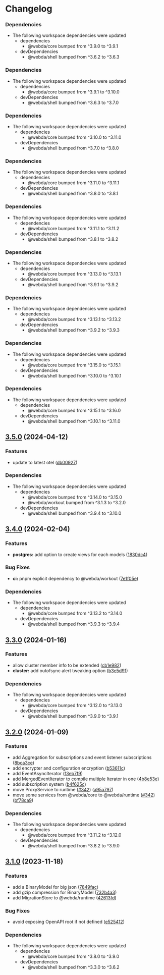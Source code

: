 # Changelog

### Dependencies

* The following workspace dependencies were updated
  * dependencies
    * @webda/core bumped from ^3.9.0 to ^3.9.1
  * devDependencies
    * @webda/shell bumped from ^3.6.2 to ^3.6.3

### Dependencies

* The following workspace dependencies were updated
  * dependencies
    * @webda/core bumped from ^3.9.1 to ^3.10.0
  * devDependencies
    * @webda/shell bumped from ^3.6.3 to ^3.7.0

### Dependencies

* The following workspace dependencies were updated
  * dependencies
    * @webda/core bumped from ^3.10.0 to ^3.11.0
  * devDependencies
    * @webda/shell bumped from ^3.7.0 to ^3.8.0

### Dependencies

* The following workspace dependencies were updated
  * dependencies
    * @webda/core bumped from ^3.11.0 to ^3.11.1
  * devDependencies
    * @webda/shell bumped from ^3.8.0 to ^3.8.1

### Dependencies

* The following workspace dependencies were updated
  * dependencies
    * @webda/core bumped from ^3.11.1 to ^3.11.2
  * devDependencies
    * @webda/shell bumped from ^3.8.1 to ^3.8.2

### Dependencies

* The following workspace dependencies were updated
  * dependencies
    * @webda/core bumped from ^3.13.0 to ^3.13.1
  * devDependencies
    * @webda/shell bumped from ^3.9.1 to ^3.9.2

### Dependencies

* The following workspace dependencies were updated
  * dependencies
    * @webda/core bumped from ^3.13.1 to ^3.13.2
  * devDependencies
    * @webda/shell bumped from ^3.9.2 to ^3.9.3

### Dependencies

* The following workspace dependencies were updated
  * dependencies
    * @webda/core bumped from ^3.15.0 to ^3.15.1
  * devDependencies
    * @webda/shell bumped from ^3.10.0 to ^3.10.1

### Dependencies

* The following workspace dependencies were updated
  * dependencies
    * @webda/core bumped from ^3.15.1 to ^3.16.0
  * devDependencies
    * @webda/shell bumped from ^3.10.1 to ^3.11.0

## [3.5.0](https://github.com/loopingz/webda.io/compare/runtime-v3.4.0...runtime-v3.5.0) (2024-04-12)


### Features

* update to latest otel ([db00927](https://github.com/loopingz/webda.io/commit/db00927fa3bc442b21aac2a970b0da33b6c845b6))


### Dependencies

* The following workspace dependencies were updated
  * dependencies
    * @webda/core bumped from ^3.14.0 to ^3.15.0
    * @webda/workout bumped from ^3.1.3 to ^3.2.0
  * devDependencies
    * @webda/shell bumped from ^3.9.4 to ^3.10.0

## [3.4.0](https://github.com/loopingz/webda.io/compare/runtime-v3.3.2...runtime-v3.4.0) (2024-02-04)


### Features

* **postgres:** add option to create views for each models ([1830dc4](https://github.com/loopingz/webda.io/commit/1830dc43e76626ca8832b83548034acbff79e73b))


### Bug Fixes

* **ci:** pnpm explicit dependency to @webda/workout ([7e1f05e](https://github.com/loopingz/webda.io/commit/7e1f05ed030d6ad0c593da8683c1c347ad2fd08b))


### Dependencies

* The following workspace dependencies were updated
  * dependencies
    * @webda/core bumped from ^3.13.2 to ^3.14.0
  * devDependencies
    * @webda/shell bumped from ^3.9.3 to ^3.9.4

## [3.3.0](https://github.com/loopingz/webda.io/compare/runtime-v3.2.0...runtime-v3.3.0) (2024-01-16)


### Features

* allow cluster member info to be extended ([cb1e982](https://github.com/loopingz/webda.io/commit/cb1e982814357145a47c5cfd039a7bacee379d86))
* **cluster:** add outofsync alert tweaking option ([b3e5d91](https://github.com/loopingz/webda.io/commit/b3e5d91ac1d8732f9f2819c1628a3bfb71de51e5))


### Dependencies

* The following workspace dependencies were updated
  * dependencies
    * @webda/core bumped from ^3.12.0 to ^3.13.0
  * devDependencies
    * @webda/shell bumped from ^3.9.0 to ^3.9.1

## [3.2.0](https://github.com/loopingz/webda.io/compare/runtime-v3.1.5...runtime-v3.2.0) (2024-01-09)


### Features

* add Aggregation for subscriptions and event listener subscriptions ([8bca3ce](https://github.com/loopingz/webda.io/commit/8bca3cebd45e3d91355bf3d862abab93d3be14b4))
* add encrypter and configuration encryption ([b53611c](https://github.com/loopingz/webda.io/commit/b53611cf9c18838b250e732a14a77224abca484d))
* add EventAsyncIterator ([f3eb7f9](https://github.com/loopingz/webda.io/commit/f3eb7f9953c908d8e3708b4d53978f2744817e94))
* add MergedEventIterator to compile multiple Iterator in one ([4b8e53e](https://github.com/loopingz/webda.io/commit/4b8e53e3295d85a45f3ab4cb654ccd6a0100d64b))
* add subscription system ([b4f625c](https://github.com/loopingz/webda.io/commit/b4f625c44a306f57c7cc44b3aae805b1e6537c52))
* move ProxyService to runtime ([#342](https://github.com/loopingz/webda.io/issues/342)) ([a95a797](https://github.com/loopingz/webda.io/commit/a95a7977ed4e35b0f475fd3cb0648ae5a0c5cc75))
* move some services from @webda/core to @webda/runtime ([#342](https://github.com/loopingz/webda.io/issues/342)) ([bf78ca9](https://github.com/loopingz/webda.io/commit/bf78ca90aadce5b92bc90986beeae3d6543631da))


### Dependencies

* The following workspace dependencies were updated
  * dependencies
    * @webda/core bumped from ^3.11.2 to ^3.12.0
  * devDependencies
    * @webda/shell bumped from ^3.8.2 to ^3.9.0

## [3.1.0](https://github.com/loopingz/webda.io/compare/runtime-v3.0.0...runtime-v3.1.0) (2023-11-18)


### Features

* add a BinaryModel for big json ([7849fac](https://github.com/loopingz/webda.io/commit/7849facb86118ee1d2eb19fc0479ba1ea769901f))
* add gzip compression for BinaryModel ([732b4a3](https://github.com/loopingz/webda.io/commit/732b4a3cf171fe5e8c1ce2842e3fd5214ad4ecef))
* add MigrationStore to @webda/runtime ([42613fd](https://github.com/loopingz/webda.io/commit/42613fd89377342ca803540dac7155ae5e88a810))


### Bug Fixes

* avoid exposing OpenAPI root if not defined ([e525412](https://github.com/loopingz/webda.io/commit/e52541277f7e6e2d3a9f0974ea0c2ab46492435c))


### Dependencies

* The following workspace dependencies were updated
  * dependencies
    * @webda/core bumped from ^3.8.0 to ^3.9.0
  * devDependencies
    * @webda/shell bumped from ^3.3.0 to ^3.6.2

